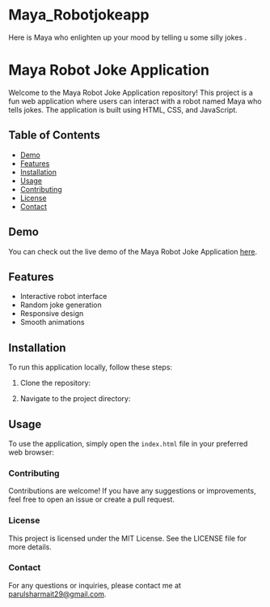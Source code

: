 # Maya_Robotjokeapp
Here is Maya who enlighten up your mood by telling u some silly jokes . 
# Maya Robot Joke Application

Welcome to the Maya Robot Joke Application repository! This project is a fun web application where users can interact with a robot named Maya who tells jokes. The application is built using HTML, CSS, and JavaScript.

## Table of Contents

- [Demo](#demo)
- [Features](#features)
- [Installation](#installation)
- [Usage](#usage)
- [Contributing](#contributing)
- [License](#license)
- [Contact](#contact)

## Demo

You can check out the live demo of the Maya Robot Joke Application [here](https://your-live-demo-link.com).

## Features

- Interactive robot interface
- Random joke generation
- Responsive design
- Smooth animations

## Installation

To run this application locally, follow these steps:

1. Clone the repository:
 

2. Navigate to the project directory:
   

## Usage

To use the application, simply open the `index.html` file in your preferred web browser:

### Contributing
Contributions are welcome! If you have any suggestions or improvements, feel free to open an issue or create a pull request.

### License
This project is licensed under the MIT License. See the LICENSE file for more details.

### Contact
For any questions or inquiries, please contact me at parulsharmait29@gmail.com.
